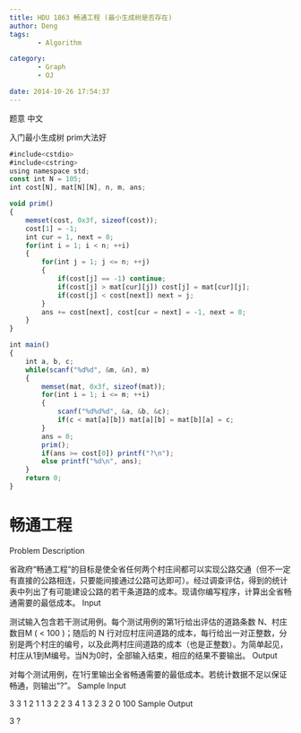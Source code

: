 ```yaml
---
title: HDU 1863 畅通工程 (最小生成树是否存在)
author: Deng
tags: 
       - Algorithm

category: 
       - Graph
       - OJ

date: 2014-10-26 17:54:37
---
```

题意 中文

入门最小生成树 prim大法好

```js 
#include<cstdio>
#include<cstring>
using namespace std;
const int N = 105;
int cost[N], mat[N][N], n, m, ans;

void prim()
{
    memset(cost, 0x3f, sizeof(cost));
    cost[1] = -1;
    int cur = 1, next = 0;
    for(int i = 1; i < n; ++i)
    {
        for(int j = 1; j <= n; ++j)
        {
            if(cost[j] == -1) continue;
            if(cost[j] > mat[cur][j]) cost[j] = mat[cur][j];
            if(cost[j] < cost[next]) next = j;
        }
        ans += cost[next], cost[cur = next] = -1, next = 0;
    }
}

int main()
{
    int a, b, c;
    while(scanf("%d%d", &m, &n), m)
    {
        memset(mat, 0x3f, sizeof(mat));
        for(int i = 1; i <= m; ++i)
        {
            scanf("%d%d%d", &a, &b, &c);
            if(c < mat[a][b]) mat[a][b] = mat[b][a] = c;
        }
        ans = 0;
        prim();
        if(ans >= cost[0]) printf("?\n");
        else printf("%d\n", ans);
    }
    return 0;
}
```

# 畅通工程

Problem Description

省政府“畅通工程”的目标是使全省任何两个村庄间都可以实现公路交通（但不一定有直接的公路相连，只要能间接通过公路可达即可）。经过调查评估，得到的统计表中列出了有可能建设公路的若干条道路的成本。现请你编写程序，计算出全省畅通需要的最低成本。
Input

测试输入包含若干测试用例。每个测试用例的第1行给出评估的道路条数 N、村庄数目M ( < 100 )；随后的 N
行对应村庄间道路的成本，每行给出一对正整数，分别是两个村庄的编号，以及此两村庄间道路的成本（也是正整数）。为简单起见，村庄从1到M编号。当N为0时，全部输入结束，相应的结果不要输出。
Output

对每个测试用例，在1行里输出全省畅通需要的最低成本。若统计数据不足以保证畅通，则输出“?”。
Sample Input

3 3 1 2 1 1 3 2 2 3 4 1 3 2 3 2 0 100
Sample Output

3 ?